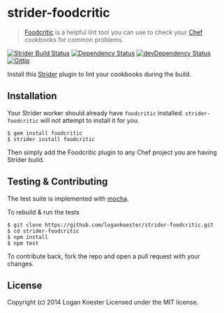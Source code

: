 # strider-foodcritic

> [Foodcritic](http://www.foodcritic.io/) is a helpful lint tool you can use to check your [Chef](http://getchef.com/) cookbooks for common problems.

[![Strider Build Status](http://ci.ldk.io/logankoester/strider-foodcritic/badge)](https://ci.ldk.io/logankoester/strider-foodcritic/)
[![Dependency Status](https://david-dm.org/logankoester/strider-foodcritic.png)](https://david-dm.org/logankoester/strider-foodcritic)
[![devDependency Status](https://david-dm.org/logankoester/strider-foodcritic/dev-status.png)](https://david-dm.org/logankoester/strider-foodcritic#info=devDependencies)
[![Gittip](http://img.shields.io/gittip/logankoester.png)](https://www.gittip.com/logankoester/)

Install this [Strider](http://stridercd.com/) plugin to lint your cookbooks during the build.

## Installation

Your Strider worker should already have `foodcritic` installed. `strider-foodcritic` will not attempt to install it for you.

    $ gem install foodcritic
    $ strider install foodcritic

Then simply add the Foodcritic plugin to any Chef project you are having Strider build.

## Testing & Contributing

The test suite is implemented with [mocha](http://mochajs.org/).

To rebuild & run the tests

    $ git clone https://github.com/logankoester/strider-foodcritic.git
    $ cd strider-foodcritic
    $ npm install
    $ npm test

To contribute back, fork the repo and open a pull request with your changes.

## License

Copyright (c) 2014 Logan Koester
Licensed under the MIT license.
